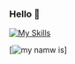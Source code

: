 ### Hello  👋

[![My Skills](https://skillicons.dev/icons?i=js,html,css,mongo)](https://skillicons.dev)

[![my namw is](https://images.app.goo.gl/FxzmiUVJ9kCAGAoG6)]

<!--
**TaisiyaGagua/taisiyagagua** is a ✨ _special_ ✨ repository because its `README.md` (this file) appears on your GitHub profile.

Here are some ideas to get you started:

- 🔭 I’m currently working on ...
- 🌱 I’m currently learning ...
- 👯 I’m looking to collaborate on ...
- 🤔 I’m looking for help with ...
- 💬 Ask me about ...
- 📫 How to reach me: ...
- 😄 Pronouns: ...
- ⚡ Fun fact: ...
-->
